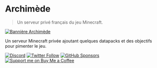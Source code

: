 # Archimède

> Un serveur privé français du jeu Minecraft.

[![Bannière Archimède](https://archimede.thomasbnt.dev/banner.png)](https://archimede.thomasbnt.dev)

Un serveur Minecraft privée ajoutant quelques datapacks et des objectifs pour pimenter le jeu.

[![Discord](https://img.shields.io/discord/715873768374796308?color=%237289DA&label=Nous%20rejoindre&logo=Discord&logoColor=white&style=for-the-badge)](https://thomasbnt.dev/discord)
[![Twitter Follow](https://img.shields.io/twitter/follow/Thomasbnt_?color=%231DA1F2&label=Suis%20moi&logo=Twitter&style=for-the-badge)](https://twitter.com/thomasbnt_) [![GitHub Sponsors](https://img.shields.io/badge/Sponsor%20me-%23EA54AE.svg?&style=for-the-badge&logo=github-sponsors&logoColor=white)](https://github.com/sponsors/thomasbnt) [![Support me on Buy Me a Coffee](https://img.shields.io/badge/-Support%20me-%23FFDD00?style=for-the-badge&logo=buy-me-a-coffee&logoColor=black)](https://www.buymeacoffee.com/thomasbn/t?via=thomasbnt)
